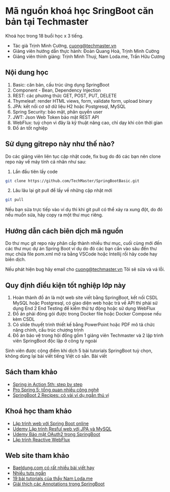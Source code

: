 # Mã nguồn khoá học SringBoot căn bản tại Techmaster
Khoá học trong 18 buổi học x 3 tiếng.

- Tác giả Trịnh Minh Cường, cuong@techmaster.vn
- Giảng viên hướng dẫn thực hành: Đoàn Quang Hoà, Trịnh Minh Cường
- Giảng viên thỉnh giảng: Trịnh Minh Thuý, Nam Loda.me, Trần Hữu Cương

## Nội dung học
1. Basic: căn bản, cấu trúc ứng dụng SpringBoot
2. Component - Bean, Dependency Injection
3. REST: các phương thức GET, POST, PUT, DELETE
4. Thymeleaf: render HTML views, form, validate form, upload binary
5. JPA: kết nối cơ sở dữ liệu H2 hoặc Postgresql, MySQL
6. Spring Security: bảo mật, phân quyền user
7. JWT: Json Web Token bảo mật REST API
8. WebFlux: tuỳ chọn vì đây là kỹ thuật nâng cao, chỉ dạy khi còn thời gian
9. Đồ án tốt nghiệp

## Sử dụng gitrepo này như thế nào?
Do các giảng viên liên tục cập nhật code, fix bug do đó các bạn nên clone repo này về máy tính cá nhân như sau:

1. Lần đầu tiên lấy code

```bash
git clone https://github.com/TechMaster/SpringBootBasic.git
```

2. Lâu lâu lại git pull để lấy về những cập nhật mới
```bash
git pull
```

Nếu bạn sửa trực tiếp vào ví dụ thì khi git pull có thể xảy ra xung đột, do đó nếu muốn sửa, hãy copy ra một thư mục riêng.

## Hướng dẫn cách biên dịch mã nguồn
Do thư mục git repo này phân cầp thành nhiều thư mục, cuối cùng mới đến các thư mục dự án Spring Boot ví dụ do đó các bạn cần vào sâu đến thư mục chứa file pom.xml mở ra bằng VSCode hoặc Intellij rồi hãy code hay biên dịch.

Nếu phát hiện bug hãy email cho cuong@techmaster.vn
Tôi sẽ sửa và vá lỗi.

## Quy định điều kiện tốt nghiệp lớp này
1. Hoàn thành đồ án là một web site viết bằng SpringBoot, kết nối CSDL MySQL hoặc Postgresql, có giao diện web hoặc trả về API thì phải sử dụng End 2 End Testing để kiểm thử tự động hoặc sử dụng WebFlux
2. Đồ án phải đóng gói được trong Docker file hoặc Docker Compose nếu kèm CSDL
3. Có slide thuyết trình thiết kế bằng PowerPoint hoặc PDF mô tả chức năng chính, cấu trúc chương trình
4. Đồ án bảo vệ trong hội đồng gồm 1 giảng viên Techmaster và 2 lập trình viên SpringBoot độc lập ở công ty ngoài

Sinh viên được cộng điểm khi dịch 5 bài tutorials SpringBoot tuỳ chọn, không dùng lại bài viết tiếng Việt có sẵn. Bài viết 


## Sách tham khảo
- [Spring in Action 5th: step by step](https://www.amazon.com/Spring-Action-Craig-Walls/dp/1617294942)
- [Pro Spring 5: tổng quan nhiều công nghệ](https://www.amazon.com/Pro-Spring-Depth-Guide-Framework/dp/1484228073)
- [SpringBoot 2 Recipes: có vài ví dụ ngắn thú vị](https://www.amazon.com/Spring-Boot-Recipes-Problem-Solution-Approach-ebook/dp/B07FY5XR9N)
## Khoá học tham khảo
- [Lập trình web với Spring Boot online](https://techmaster.vn/khoa-hoc/2l6/lap-trinh-web-voi-spring-boot-online)
- [Udemy Lập trình Resful web với JPA và MySQL](https://www.udemy.com/course/restful-web-service-with-spring-boot-jpa-and-mysql/)
- [Udemy Bảo mật OAuth2 trong SpringBoot](https://www.udemy.com/course/oauth2-in-spring-boot-applications)
- [Lập trình Reactive WebFlux](https://www.udemy.com/course/build-reactive-restful-apis-using-spring-boot-webflux)

## Web site tham khảo
- [Baeldung.com có rất nhiều bài viết hay](https://www.baeldung.com/)
- [Nhiều tuts ngắn](http://zetcode.com/all/#springboot)
- [19 bài tutorials của thầy Nam Loda.me](https://loda.me/spring-boot-0-series-lam-chu-spring-boot-zero-to-hero-loda1558963914472/)
- [Giải thích các Annotations trong SpringBoot](https://springframework.guru/spring-framework-annotations/)